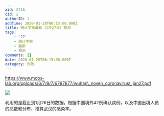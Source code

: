 ```yaml
---
aid: 2716
cid: 2
authorID: 1
addTime: 2020-01-28T06:15:00.000Z
title: 统计学家最新（1月27日）预测
tags:
    - '27'
    - 统计学家
    - 最新
    - 预测
comments: []
date: 2020-01-28T06:15:00.000Z
category: 时政
---
```


https://www.mobs-lab.org/uploads/6/7/8/7/6787877/wuhan\_novel\_coronavirus\_jan27.pdf

![](https://i.loli.net/2020/01/28/CKOVwYdLno2sfW8.jpg)

利用的是截止到1月26日的数据，根据中国境外42例确认病例，以及中国出境人员的总数和分布，推算武汉的感染率。
